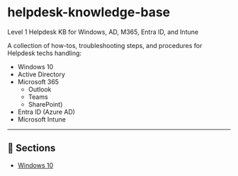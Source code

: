 # helpdesk-knowledge-base
Level 1 Helpdesk KB for Windows, AD, M365, Entra ID, and Intune

A collection of how-tos, troubleshooting steps, and procedures for Helpdesk techs handling:

- Windows 10
- Active Directory
- Microsoft 365
  - Outlook
  - Teams
  - SharePoint)
- Entra ID (Azure AD)
- Microsoft Intune

---

## 📂 Sections

- [Windows 10](./windows-10)

